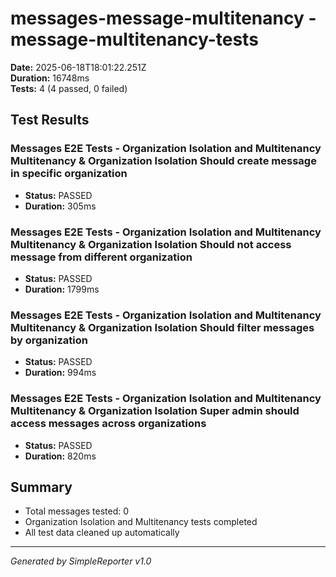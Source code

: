 # messages-message-multitenancy - message-multitenancy-tests

**Date:** 2025-06-18T18:01:22.251Z  
**Duration:** 16748ms  
**Tests:** 4 (4 passed, 0 failed)

## Test Results


### Messages E2E Tests - Organization Isolation and Multitenancy Multitenancy & Organization Isolation Should create message in specific organization
- **Status:** PASSED
- **Duration:** 305ms



### Messages E2E Tests - Organization Isolation and Multitenancy Multitenancy & Organization Isolation Should not access message from different organization
- **Status:** PASSED
- **Duration:** 1799ms



### Messages E2E Tests - Organization Isolation and Multitenancy Multitenancy & Organization Isolation Should filter messages by organization
- **Status:** PASSED
- **Duration:** 994ms



### Messages E2E Tests - Organization Isolation and Multitenancy Multitenancy & Organization Isolation Super admin should access messages across organizations
- **Status:** PASSED
- **Duration:** 820ms



## Summary

- Total messages tested: 0
- Organization Isolation and Multitenancy tests completed
- All test data cleaned up automatically

---
*Generated by SimpleReporter v1.0*
